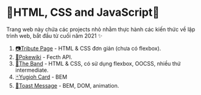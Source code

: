 <link rel="stylesheet" href='./main.css'>

# 💖HTML, CSS and JavaScript💖

Trang web này chứa các projects nhỏ nhằm thực hành các kiến thức về lập trình web, bắt đầu từ cuối năm 2021 ✨

1. [📷Tribute Page](Tribute_Page/index.html) - HTML & CSS đơn giản (chưa có flexbox).
2. [🦨Pokewiki](Pokewiki/index.html) - Fecth API.
3. [🎸The Band](The_Band/index.html) - HTML & CSS, có sử dụng flexbox, OOCSS, nhiều thứ intermediate.
4. [🃏Yugioh Card](Yugioh_Card/index.html) - BEM
5. [💬Toast Message](Toast_Message/index.html) - BEM, DOM, animation.
